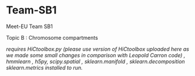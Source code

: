 # Team-SB1

Meet-EU Team SB1

Topic B : Chromosome compartments

*requires HiCtoolbox.py (please use version of HiCtoolbox uploaded here as we made some small changes in comparison with Leopold Carron code)  , hmmlearn , h5py, scipy.spatial , sklearn.manifold , sklearn.decomposition sklearn.metrics installed to run.*

